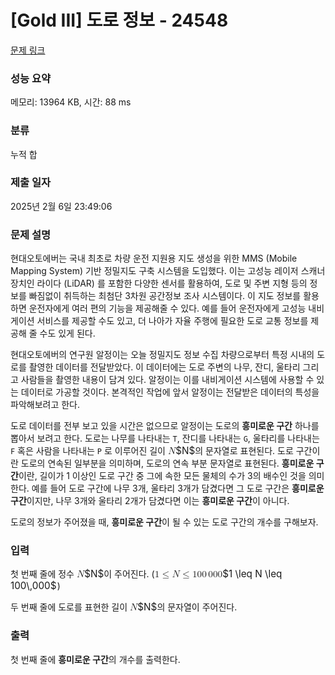 # [Gold III] 도로 정보 - 24548 

[문제 링크](https://www.acmicpc.net/problem/24548) 

### 성능 요약

메모리: 13964 KB, 시간: 88 ms

### 분류

누적 합

### 제출 일자

2025년 2월 6일 23:49:06

### 문제 설명

<p>현대오토에버는 국내 최초로 차량 운전 지원용 지도 생성을 위한 MMS (Mobile Mapping System) 기반 정밀지도 구축 시스템을 도입했다. 이는 고성능 레이저 스캐너 장치인 라이다 (LiDAR) 를 포함한 다양한 센서를 활용하여, 도로 및 주변 지형 등의 정보를 빠짐없이 취득하는 최첨단 3차원 공간정보 조사 시스템이다. 이 지도 정보를 활용하면 운전자에게 여러 편의 기능을 제공해줄 수 있다. 예를 들어 운전자에게 고성능 내비게이션 서비스를 제공할 수도 있고, 더 나아가 자율 주행에 필요한 도로 교통 정보를 제공해 줄 수도 있게 된다.</p>

<p>현대오토에버의 연구원 알정이는 오늘 정밀지도 정보 수집 차량으로부터 특정 시내의 도로를 촬영한 데이터를 전달받았다. 이 데이터에는 도로 주변의 나무, 잔디, 울타리 그리고 사람들을 촬영한 내용이 담겨 있다. 알정이는 이를 내비게이션 시스템에 사용할 수 있는 데이터로 가공할 것이다. 본격적인 작업에 앞서 알정이는 전달받은 데이터의 특성을 파악해보려고 한다.</p>

<p>도로 데이터를 전부 보고 있을 시간은 없으므로 알정이는 도로의 <strong>흥미로운 구간</strong> 하나를 뽑아서 보려고 한다. 도로는 나무를 나타내는 <code>T</code>, 잔디를 나타내는 <code>G</code>, 울타리를 나타내는 <code>F</code> 혹은 사람을 나타내는 <code>P</code> 로 이루어진 길이 <mjx-container class="MathJax" jax="CHTML" style="font-size: 109%; position: relative;"><mjx-math class="MJX-TEX" aria-hidden="true"><mjx-mi class="mjx-i"><mjx-c class="mjx-c1D441 TEX-I"></mjx-c></mjx-mi></mjx-math><mjx-assistive-mml unselectable="on" display="inline"><math xmlns="http://www.w3.org/1998/Math/MathML"><mi>N</mi></math></mjx-assistive-mml><span aria-hidden="true" class="no-mathjax mjx-copytext">$N$</span></mjx-container>의 문자열로 표현된다. 도로 구간이란 도로의 연속된 일부분을 의미하며, 도로의 연속 부분 문자열로 표현된다. <strong>흥미로운 구간</strong>이란, 길이가 1 이상인 도로 구간 중 그에 속한 모든 물체의 수가 3의 배수인 것을 의미한다. 예를 들어 도로 구간에 나무 3개, 울타리 3개가 담겼다면 그 도로 구간은 <strong>흥미로운 구간</strong>이지만, 나무 3개와 울타리 2개가 담겼다면 이는 <strong>흥미로운 구간</strong>이 아니다.</p>

<p>도로의 정보가 주어졌을 때, <strong>흥미로운 구간</strong>이 될 수 있는 도로 구간의 개수를 구해보자.</p>

### 입력 

 <p>첫 번째 줄에 정수 <mjx-container class="MathJax" jax="CHTML" style="font-size: 109%; position: relative;"><mjx-math class="MJX-TEX" aria-hidden="true"><mjx-mi class="mjx-i"><mjx-c class="mjx-c1D441 TEX-I"></mjx-c></mjx-mi></mjx-math><mjx-assistive-mml unselectable="on" display="inline"><math xmlns="http://www.w3.org/1998/Math/MathML"><mi>N</mi></math></mjx-assistive-mml><span aria-hidden="true" class="no-mathjax mjx-copytext">$N$</span></mjx-container>이 주어진다. (<mjx-container class="MathJax" jax="CHTML" style="font-size: 109%; position: relative;"><mjx-math class="MJX-TEX" aria-hidden="true"><mjx-mn class="mjx-n"><mjx-c class="mjx-c31"></mjx-c></mjx-mn><mjx-mo class="mjx-n" space="4"><mjx-c class="mjx-c2264"></mjx-c></mjx-mo><mjx-mi class="mjx-i" space="4"><mjx-c class="mjx-c1D441 TEX-I"></mjx-c></mjx-mi><mjx-mo class="mjx-n" space="4"><mjx-c class="mjx-c2264"></mjx-c></mjx-mo><mjx-mn class="mjx-n" space="4"><mjx-c class="mjx-c31"></mjx-c><mjx-c class="mjx-c30"></mjx-c><mjx-c class="mjx-c30"></mjx-c></mjx-mn><mjx-mstyle><mjx-mspace style="width: 0.167em;"></mjx-mspace></mjx-mstyle><mjx-mn class="mjx-n"><mjx-c class="mjx-c30"></mjx-c><mjx-c class="mjx-c30"></mjx-c><mjx-c class="mjx-c30"></mjx-c></mjx-mn></mjx-math><mjx-assistive-mml unselectable="on" display="inline"><math xmlns="http://www.w3.org/1998/Math/MathML"><mn>1</mn><mo>≤</mo><mi>N</mi><mo>≤</mo><mn>100</mn><mstyle scriptlevel="0"><mspace width="0.167em"></mspace></mstyle><mn>000</mn></math></mjx-assistive-mml><span aria-hidden="true" class="no-mathjax mjx-copytext">$1 \leq N \leq 100\,000$</span></mjx-container> )</p>

<p>두 번째 줄에 도로를 표현한 길이 <mjx-container class="MathJax" jax="CHTML" style="font-size: 109%; position: relative;"><mjx-math class="MJX-TEX" aria-hidden="true"><mjx-mi class="mjx-i"><mjx-c class="mjx-c1D441 TEX-I"></mjx-c></mjx-mi></mjx-math><mjx-assistive-mml unselectable="on" display="inline"><math xmlns="http://www.w3.org/1998/Math/MathML"><mi>N</mi></math></mjx-assistive-mml><span aria-hidden="true" class="no-mathjax mjx-copytext">$N$</span></mjx-container>의 문자열이 주어진다.</p>

### 출력 

 <p>첫 번째 줄에 <strong>흥미로운 구간</strong>의 개수를 출력한다.</p>

